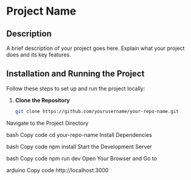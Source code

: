 # Project Name

## Description

A brief description of your project goes here. Explain what your project does and its key features.

## Installation and Running the Project

Follow these steps to set up and run the project locally:

1. **Clone the Repository**

   ```bash
   git clone https://github.com/yourusername/your-repo-name.git
Navigate to the Project Directory

bash
Copy code
cd your-repo-name
Install Dependencies

bash
Copy code
npm install
Start the Development Server

bash
Copy code
npm run dev
Open Your Browser and Go to

arduino
Copy code
http://localhost:3000
